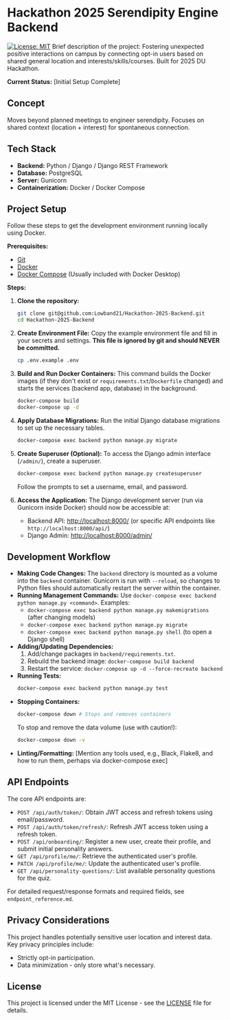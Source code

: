 # Hackathon 2025 Serendipity Engine Backend

[![License: MIT](https://img.shields.io/badge/License-MIT-yellow.svg)](https://opensource.org/licenses/MIT) Brief description of the project: Fostering unexpected positive interactions on campus by connecting opt-in users based on shared general location and interests/skills/courses. Built for 2025 DU Hackathon.

**Current Status:** [Initial Setup Complete]

## Concept

Moves beyond planned meetings to engineer serendipity. Focuses on shared context (location + interest) for spontaneous connection.

## Tech Stack

* **Backend:** Python / Django / Django REST Framework
* **Database:** PostgreSQL
* **Server:** Gunicorn
* **Containerization:** Docker / Docker Compose

## Project Setup

Follow these steps to get the development environment running locally using Docker.

**Prerequisites:**

* [Git](https://git-scm.com/)
* [Docker](https://www.docker.com/products/docker-desktop/)
* [Docker Compose](https://docs.docker.com/compose/install/) (Usually included with Docker Desktop)

**Steps:**

1.  **Clone the repository:**
    ```bash
    git clone git@github.com:Lowband21/Hackathon-2025-Backend.git
    cd Hackathon-2025-Backend
    ```

2.  **Create Environment File:**
    Copy the example environment file and fill in your secrets and settings. **This file is ignored by git and should NEVER be committed.**
    ```bash
    cp .env.example .env
    ```

3.  **Build and Run Docker Containers:**
    This command builds the Docker images (if they don't exist or `requirements.txt`/`Dockerfile` changed) and starts the services (backend app, database) in the background.
    ```bash
    docker-compose build
    docker-compose up -d
    ```

4.  **Apply Database Migrations:**
    Run the initial Django database migrations to set up the necessary tables.
    ```bash
    docker-compose exec backend python manage.py migrate
    ```

5.  **Create Superuser (Optional):**
    To access the Django admin interface (`/admin/`), create a superuser.
    ```bash
    docker-compose exec backend python manage.py createsuperuser
    ```
    Follow the prompts to set a username, email, and password.

6.  **Access the Application:**
    The Django development server (run via Gunicorn inside Docker) should now be accessible at:
    * Backend API: [http://localhost:8000/](http://localhost:8000/) (or specific API endpoints like `http://localhost:8000/api/`)
    * Django Admin: [http://localhost:8000/admin/](http://localhost:8000/admin/)

## Development Workflow

* **Making Code Changes:** The `backend` directory is mounted as a volume into the `backend` container. Gunicorn is run with `--reload`, so changes to Python files should automatically restart the server within the container.
* **Running Management Commands:** Use `docker-compose exec backend python manage.py <command>`. Examples:
    * `docker-compose exec backend python manage.py makemigrations` (after changing models)
    * `docker-compose exec backend python manage.py migrate`
    * `docker-compose exec backend python manage.py shell` (to open a Django shell)
* **Adding/Updating Dependencies:**
    1.  Add/change packages in `backend/requirements.txt`.
    2.  Rebuild the backend image: `docker-compose build backend`
    3.  Restart the service: `docker-compose up -d --force-recreate backend`
* **Running Tests:**
    ```bash
    docker-compose exec backend python manage.py test
    ```
* **Stopping Containers:**
    ```bash
    docker-compose down # Stops and removes containers
    ```
    To stop and remove the data volume (use with caution!):
    ```bash
    docker-compose down -v
    ```
* **Linting/Formatting:** [Mention any tools used, e.g., Black, Flake8, and how to run them, perhaps via docker-compose exec]

## API Endpoints

The core API endpoints are:

*   `POST /api/auth/token/`: Obtain JWT access and refresh tokens using email/password.
*   `POST /api/auth/token/refresh/`: Refresh JWT access token using a refresh token.
*   `POST /api/onboarding/`: Register a new user, create their profile, and submit initial personality answers.
*   `GET /api/profile/me/`: Retrieve the authenticated user's profile.
*   `PATCH /api/profile/me/`: Update the authenticated user's profile.
*   `GET /api/personality-questions/`: List available personality questions for the quiz.

For detailed request/response formats and required fields, see `endpoint_reference.md`.

## Privacy Considerations

This project handles potentially sensitive user location and interest data. Key privacy principles include:
* Strictly opt-in participation.
* Data minimization - only store what's necessary.

## License

This project is licensed under the MIT License - see the [LICENSE](LICENSE) file for details. 

